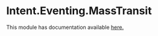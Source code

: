 ﻿# Intent.Eventing.MassTransit

This module has documentation available [here.](https://docs.intentarchitect.com/articles/modules-dotnet/intent-eventing-masstransit/intent-eventing-masstransit.html)
